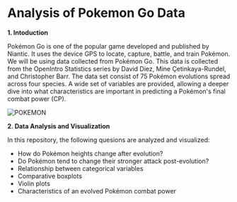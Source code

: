 # Analysis of Pokemon Go Data

**1. Intoduction**

Pokémon Go is one of the popular game developed and published by Niantic. It uses the device GPS to locate, capture, battle, and train Pokémon. We will be using data collected from Pokémon Go. This data is collected from the OpenIntro Statistics series by David Diez, Mine Çetinkaya-Rundel, and Christopher Barr. The data set consist of 75 Pokémon evolutions spread across four species. A wide set of variables are provided, allowing a deeper dive into what characteristics are important in predicting a Pokémon's final combat power (CP).

![POKEMON](https://github.com/sta518/application02-shyaa23/blob/master/img/pokemon.jpg)

**2. Data Analysis and Visualization** 

In this repository, the following quesions are analyzed and visualized:

* How do Pokémon heights change after evolution?
* Do Pokémon tend to change their stronger attack post-evolution?
* Relationship between categorical variables
* Comparative boxplots
* Violin plots
* Characteristics of an evolved Pokémon combat power



